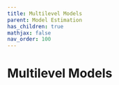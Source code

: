 ```yaml
---
title: Multilevel Models
parent: Model Estimation
has_children: true
mathjax: false
nav_order: 100
---
```


# Multilevel Models
